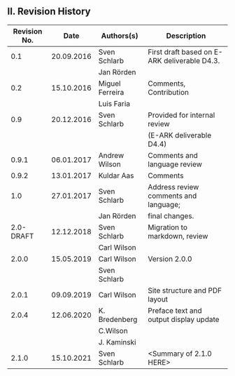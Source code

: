 
## II. Revision History

| Revision No. | Date       | Authors(s)                       | Description                                  |
|--------------|------------|----------------------------------|----------------------------------------------|
| 0.1          | 20.09.2016 | Sven Schlarb                     | First draft based on E-ARK deliverable D4.3. |
|              |            | Jan Rörden                       |                                              |
| 0.2          | 15.10.2016 | Miguel Ferreira                  | Comments, Contribution                       |
|              |            | Luis Faria                       |                                              |
| 0.9          | 20.12.2016 | Sven Schlarb                     | Provided for internal review                 |
|              |            |                                  | (E-ARK deliverable D4.4)                     |
| 0.9.1        | 06.01.2017 | Andrew Wilson                    | Comments and language review                 |
| 0.9.2        | 13.01.2017 | Kuldar Aas                       | Comments                                     |
| 1.0          | 27.01.2017 | Sven Schlarb                     | Address review comments and language;        |
|              |            | Jan Rörden                       | final changes.                               |
| 2.0-DRAFT    | 12.12.2018 | Sven Schlarb                     | Migration to markdown, review                |
|              |            | Carl Wilson                      |                                              |
| 2.0.0        | 15.05.2019 | Carl Wilson                      | Version 2.0.0                                |
|              |            | Sven Schlarb                     |                                              |
| 2.0.1        | 09.09.2019 | Carl Wilson                      | Site structure and PDF layout                |
| 2.0.4        | 12.06.2020 | K. Bredenberg                    | Preface text and output display update       |
|              |            | C.Wilson                         |                                              |
|              |            | J. Kaminski                      |                                              |
| 2.1.0        | 15.10.2021 | Sven Schlarb                     | <Summary of 2.1.0 HERE>                      |
